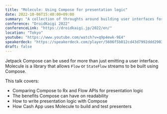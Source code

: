 ```yaml
---
title: "Molecule: Using Compose for presentation logic"
date: 2022-10-06T15:40:00+09:00
summary: "A collection of throughts around building user interfaces for Android."
conference: "DroidKaigi 2022"
conferenceLink: "https://droidkaigi.jp/2022/en/"
location: "Tokyo"
youtube: "https://www.youtube.com/watch?v=q9p4ewk-9E4"
speakerdeck: "https://speakerdeck.com/player/5606f5b012cd43d7992ddd2903009586"
draft: false
---
```


Jetpack Compose can be used for more than just emitting a user interface. Molecule is a library that allows `Flow` or `StateFlow` streams to be built using Compose.

This talk covers:
- Comparing Compose to Rx and Flow APIs for presentation logic
- The benefits Compose can have on readability
- How to write presentation logic with Compose
- How Cash App uses Molecule to build and test presenters
